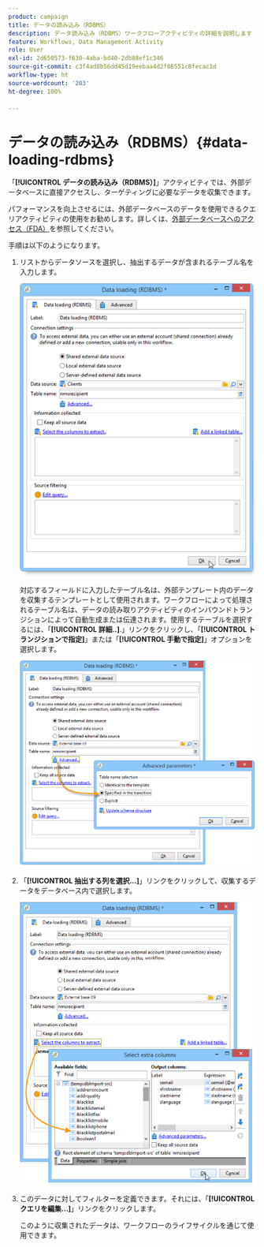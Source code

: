 ```yaml
---
product: campaign
title: データの読み込み（RDBMS）
description: データ読み込み（RDBMS）ワークフローアクティビティの詳細を説明します
feature: Workflows, Data Management Activity
role: User
exl-id: 2d650573-f630-4aba-bd40-2db88ef1c346
source-git-commit: c3f4ad0b56dd45d19eebaa4d2f06551c8fecac1d
workflow-type: ht
source-wordcount: '203'
ht-degree: 100%

---
```


# データの読み込み（RDBMS）{#data-loading-rdbms}



「**[!UICONTROL データの読み込み（RDBMS）]**」アクティビティでは、外部データベースに直接アクセスし、ターゲティングに必要なデータを収集できます。

パフォーマンスを向上させるには、外部データベースのデータを使用できるクエリアクティビティの使用をお勧めします。詳しくは、[外部データベースへのアクセス（FDA）](accessing-an-external-database-fda.md)を参照してください。

手順は以下のようになります。

1. リストからデータソースを選択し、抽出するデータが含まれるテーブル名を入力します。

   ![](assets/s_advuser_wf_sgbd_sample_1.png)

   対応するフィールドに入力したテーブル名は、外部テンプレート内のデータを収集するテンプレートとして使用されます。ワークフローによって処理されるテーブル名は、データの読み取りアクティビティのインバウンドトランジションによって自動生成または伝達されます。使用するテーブルを選択するには、「**[!UICONTROL 詳細..]**.」リンクをクリックし、「**[!UICONTROL トランジションで指定]**」または「**[!UICONTROL 手動で指定]**」オプションを選択します。

   ![](assets/s_advuser_wf_sgbd_sample_5.png)

1. 「**[!UICONTROL 抽出する列を選択...]**」リンクをクリックして、収集するデータをデータベース内で選択します。

   ![](assets/s_advuser_wf_sgbd_sample_2.png)

1. このデータに対してフィルターを定義できます。それには、「**[!UICONTROL クエリを編集...]**」リンクをクリックします。

   このように収集されたデータは、ワークフローのライフサイクルを通じて使用できます。
